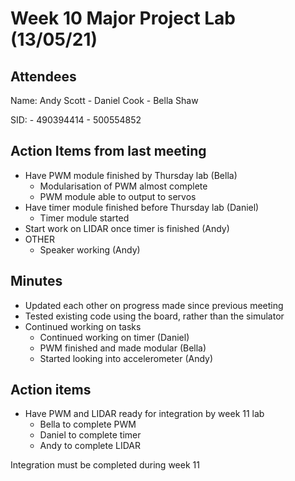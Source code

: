 # Week 10 Major Project Lab (13/05/21)

## Attendees
Name:   Andy Scott - Daniel Cook - Bella Shaw

SID:               - 490394414 - 500554852

## Action Items from last meeting
* Have PWM module finished by Thursday lab (Bella)
    * Modularisation of PWM almost complete
    * PWM module able to output to servos
* Have timer module finished before Thursday lab (Daniel)
    * Timer module started
* Start work on LIDAR once timer is finished (Andy)
* OTHER
    * Speaker working (Andy)
    
## Minutes
* Updated each other on progress made since previous meeting
* Tested existing code using the board, rather than the simulator
* Continued working on tasks
    * Continued working on timer (Daniel)
    * PWM finished and made modular (Bella)
    * Started looking into accelerometer (Andy)
    


## Action items
* Have PWM and LIDAR ready for integration by week 11 lab
    * Bella to complete PWM
    * Daniel to complete timer
    * Andy to complete LIDAR

Integration must be completed during week 11
